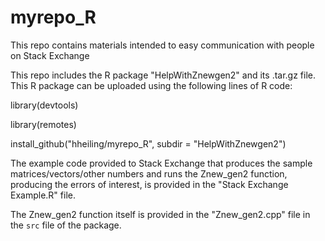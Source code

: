 # myrepo_R
This repo contains materials intended to easy communication with people on Stack Exchange

This repo includes the R package "HelpWithZnewgen2" and its .tar.gz file. This R package can be uploaded using the following lines of R code:

library(devtools)

library(remotes)

install_github("hheiling/myrepo_R", subdir = "HelpWithZnewgen2")

The example code provided to Stack Exchange that produces the sample matrices/vectors/other numbers and runs the Znew_gen2 function, producing the errors of interest, is provided in the "Stack Exchange Example.R" file.

The Znew_gen2 function itself is provided in the "Znew_gen2.cpp" file in the `src` file of the package.
